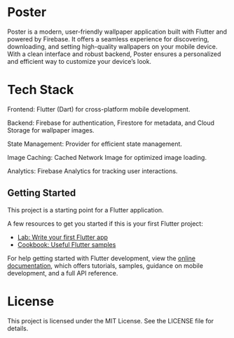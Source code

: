# Poster

Poster is a modern, user-friendly wallpaper application built with Flutter and powered by Firebase. It offers a seamless experience for discovering, downloading, and setting high-quality wallpapers on your mobile device. With a clean interface and robust backend, Poster ensures a personalized and efficient way to customize your device’s look.

# Tech Stack

Frontend: Flutter (Dart) for cross-platform mobile development.

Backend: Firebase for authentication, Firestore for metadata, and Cloud Storage for wallpaper images.

State Management: Provider for efficient state management.

Image Caching: Cached Network Image for optimized image loading.

Analytics: Firebase Analytics for tracking user interactions.


## Getting Started

This project is a starting point for a Flutter application.

A few resources to get you started if this is your first Flutter project:

- [Lab: Write your first Flutter app](https://docs.flutter.dev/get-started/codelab)
- [Cookbook: Useful Flutter samples](https://docs.flutter.dev/cookbook)

For help getting started with Flutter development, view the
[online documentation](https://docs.flutter.dev/), which offers tutorials,
samples, guidance on mobile development, and a full API reference.

# License

This project is licensed under the MIT License. See the LICENSE file for details.
